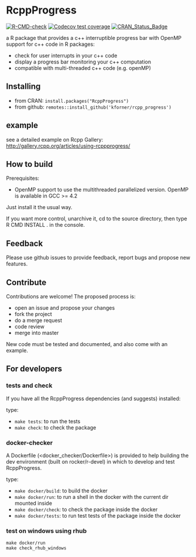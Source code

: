 

# RcppProgress

<!-- badges: start -->
[![R-CMD-check](https://github.com/kforner/rcpp_progress/actions/workflows/R-CMD-check.yaml/badge.svg)](https://github.com/kforner/rcpp_progress/actions/workflows/R-CMD-check.yaml)
[![Codecov test coverage](https://codecov.io/gh/kforner/rcpp_progress/branch/main/graph/badge.svg)](https://app.codecov.io/gh/kforner/rcpp_progress?branch=master)
[![CRAN_Status_Badge](http://www.r-pkg.org/badges/version/RcppProgress)](https://cran.r-project.org/package=RcppProgress)
<!-- badges: end -->




a R package that provides a c++ interruptible progress bar with OpenMP support for c++ code in R packages:

- check for user interrupts in your c++ code
- display a progress bar monitoring your c++ computation
- compatible with multi-threaded c++ code (e.g. openMP)

## Installing

- from CRAN: `install.packages("RcppProgress")`
- from github: `remotes::install_github('kforner/rcpp_progress')`

## example
see a detailed example on Rcpp Gallery:
http://gallery.rcpp.org/articles/using-rcppprogress/

## How to build

Prerequisites:

- OpenMP support to use the multithreaded parallelized version. OpenMP is available in GCC >= 4.2

Just install it the usual way.

If you want more control, unarchive it, cd to the source directory, then type
R CMD INSTALL . in the console.

## Feedback

Please use github issues to provide feedback, report bugs and propose new features.

## Contribute

Contributions are welcome!
The proposed process is:

- open an issue and propose your changes
- fork the project
- do a merge request
- code review
- merge into master

New code must be tested and documented, and also come with an example.


## For developers

### tests and check

If you have all the RcppProgress dependencies (and suggests) installed:

type:
 - `make tests`: to run the tests
 - `make check`: to check the package

### docker-checker

A Dockerfile (<docker_checker/Dockerfile>) is provided to help building the
dev environment (built on rocker/r-devel) in which to develop
and test RcppProgress.

type:

 - `make docker/build`: to build the docker
 - `make docker/run`: to run a shell in the docker with the current dir mounted
 	inside
 - `make docker/check`: to check the package inside the docker
 - `make docker/tests`: to run test tests of the package inside the docker

### test on windows using rhub

```
make docker/run
make check_rhub_windows
```



